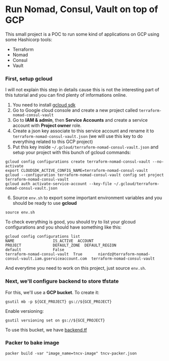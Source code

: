 # Run Nomad, Consul, Vault on top of GCP

This small project is a POC to run some kind of applications on GCP using some Hashicorp tools:

- Terraform
- Nomad
- Consul
- Vault

### First, setup gcloud

I will not explain this step in details cause this is not the interesting part of this tutorial and you can find plenty of informations online.

1. You need to install [gcloud sdk](https://cloud.google.com/sdk/install)
2. Go to Google cloud console and create a new project called `terraform-nomad-consul-vault`
3. Go to **IAM & admin**, then **Service Accounts** and create a service account with **Project owner** role.
4. Create a json key associate to this service account and rename it to `terraform-nomad-consul-vault.json` (we will use this key to do everything related to this GCP project)
5. Put this key inside `~/.gcloud/terraform-nomad-consul-vault.json` and setup your project with this bunch of gcloud commands:
```
gcloud config configurations create terraform-nomad-consul-vault --no-activate
export CLOUDSDK_ACTIVE_CONFIG_NAME=terraform-nomad-consul-vault
gcloud --configuration terraform-nomad-consul-vault config set project terraform-nomad-consul-vault
gcloud auth activate-service-account --key-file ~/.gcloud/terraform-nomad-consul-vault.json
```
6. Source `env.sh` to export some important environment variables and you should be ready to use **gcloud**
```
source env.sh
```

To check everything is good, you should try to list your glcoud configurations and you should have something like this:
```
gcloud config configurations list 
NAME                 IS_ACTIVE  ACCOUNT                                             PROJECT              DEFAULT_ZONE  DEFAULT_REGION
default              False
terraform-nomad-consul-vault  True       nierdz@terraform-nomad-consul-vault.iam.gserviceaccount.com  terraform-nomad-consul-vault
```

And everytime you need to work on this project, just source `env.sh`.

### Next, we'll configure backend to store tfstate

For this, we'll use a **GCP bucket**. To create it:
```
gsutil mb -p ${GCE_PROJECT} gs://${GCE_PROJECT}
```

Enable versioning:
```
gsutil versioning set on gs://${GCE_PROJECT}
```

To use this bucket, we have [backend.tf](backend.tf)

### Packer to bake image
```
packer build -var "image_name=tncv-image" tncv-packer.json
```
